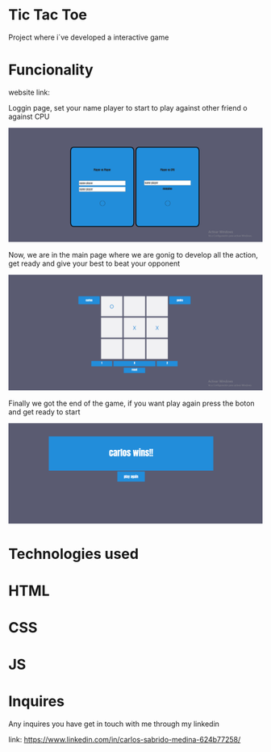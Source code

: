 # Tic Tac Toe 

Project where i´ve developed a interactive game 

# Funcionality

website link:

Loggin page, set your name player to start to play against other friend o against CPU

![ejemplo1](img/primera.png)

Now, we are in the main page where we are gonig to develop all the action, get ready and give your best to beat your opponent

![ejemplo2](img/segunda.png)

Finally we got the end of the game, if you want play again press the boton and get ready to start

![ejemplo3](img/tres.png)

# Technologies used

# HTML
# CSS
# JS

# Inquires

Any inquires you have get in touch with me through my linkedin

link: https://www.linkedin.com/in/carlos-sabrido-medina-624b77258/